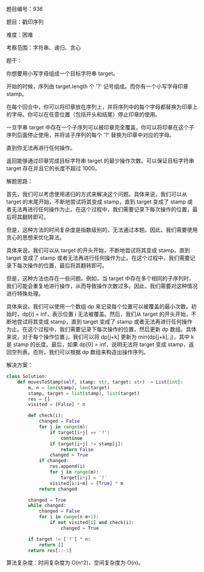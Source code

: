 题目编号：936

题目：戳印序列

难度：困难

考察范围：字符串、递归、贪心

题干：

你想要用小写字母组成一个目标字符串 target。 

开始的时候，序列由 target.length 个 '?' 记号组成。而你有一个小写字母印章 stamp。

在每个回合中，你可以将印章放在序列上，并将序列中的每个字母都替换为印章上的字母。你可以在任意位置（包括开头和结尾）停止印章的使用。

一旦字串 target 中存在一个子序列可以被印章完全覆盖，你可以将印章在这个子序列后面停止使用，并将该子序列的每个 '?' 替换为印章中对应的字母。

直到你无法再进行任何操作。

返回能够通过印章完成目标字符串 target 的最少操作次数。可以保证目标字符串 target 存在并且它的长度不超过 1000。

解题思路：

首先，我们可以考虑使用递归的方式来解决这个问题。具体来说，我们可以从 target 的末尾开始，不断地尝试将其变成 stamp，直到 target 变成了 stamp 或者无法再进行任何操作为止。在这个过程中，我们需要记录下每次操作的位置，最后将其翻转即可。

但是，这种方法的时间复杂度是指数级别的，无法通过本题。因此，我们需要使用贪心的思想来优化算法。

具体来说，我们可以从 target 的开头开始，不断地尝试将其变成 stamp，直到 target 变成了 stamp 或者无法再进行任何操作为止。在这个过程中，我们需要记录下每次操作的位置，最后将其翻转即可。

但是，这种方法也存在一些问题。例如，当 target 中存在多个相同的子序列时，我们可能会重复地进行操作，从而导致操作次数过多。因此，我们需要对这种情况进行特殊处理。

具体来说，我们可以使用一个数组 dp 来记录每个位置可以被覆盖的最小次数。初始时，dp[i] = inf，表示位置 i 无法被覆盖。然后，我们从 target 的开头开始，不断地尝试将其变成 stamp，直到 target 变成了 stamp 或者无法再进行任何操作为止。在这个过程中，我们需要记录下每次操作的位置，然后更新 dp 数组。具体来说，对于每个操作位置 j，我们可以将 dp[j+k] 更新为 min(dp[j+k], j)，其中 k 是 stamp 的长度。最后，如果 dp[0] = inf，说明无法将 target 变成 stamp，返回空列表。否则，我们可以根据 dp 数组来构造出操作序列。

解决方案：

```python
class Solution:
    def movesToStamp(self, stamp: str, target: str) -> List[int]:
        m, n = len(stamp), len(target)
        stamp, target = list(stamp), list(target)
        res = []
        visited = [False] * n

        def check(i):
            changed = False
            for j in range(m):
                if target[i+j] == '?':
                    continue
                if target[i+j] != stamp[j]:
                    return False
                changed = True
            if changed:
                res.append(i)
                for j in range(m):
                    target[i+j] = '?'
                visited[i:i+m] = [True] * m
            return changed

        changed = True
        while changed:
            changed = False
            for i in range(n-m+1):
                if not visited[i] and check(i):
                    changed = True

        if target != ['?'] * n:
            return []
        return res[::-1]
```

算法复杂度：时间复杂度为 O(n^2)，空间复杂度为 O(n)。